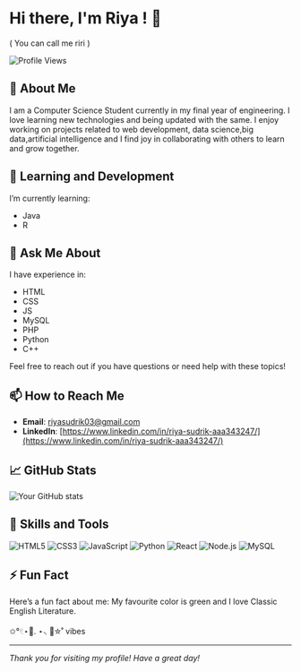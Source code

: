 # Hi there, I'm Riya ! 👋
( You can call me riri )


![Profile Views](https://komarev.com/ghpvc/?username=jigglypufflazybaby&color=green)

## 🚀 About Me

I am a Computer Science Student currently in my final year of engineering. I love learning new technologies and being updated with the same. I enjoy working on projects related to web development, data science,big data,artificial intelligence and I find joy in collaborating with others to learn and grow together.


## 🌱 Learning and Development

I’m currently learning:
- Java
- R 

## 💬 Ask Me About

I have experience in:
- HTML
- CSS
- JS
- MySQL
- PHP
- Python
- C++

Feel free to reach out if you have questions or need help with these topics!

## 📫 How to Reach Me

- **Email**: [riyasudrik03@gmail.com](mailto:riyasudrik03@gmail.com)
- **LinkedIn**: [https://www.linkedin.com/in/riya-sudrik-aaa343247/](https://www.linkedin.com/in/riya-sudrik-aaa343247/)

## 📈 GitHub Stats

![Your GitHub stats](https://github-readme-stats.vercel.app/api?username=jigglypufflazybaby&show_icons=true&theme=radical)


## 💼 Skills and Tools

![HTML5](https://img.shields.io/badge/-HTML5-E34F26?style=flat&logo=html5&logoColor=white)
![CSS3](https://img.shields.io/badge/-CSS3-1572B6?style=flat&logo=css3&logoColor=white)
![JavaScript](https://img.shields.io/badge/-JavaScript-F7DF1E?style=flat&logo=javascript&logoColor=black)
![Python](https://img.shields.io/badge/-Python-3776AB?style=flat&logo=python&logoColor=white)
![React](https://img.shields.io/badge/-React-61DAFB?style=flat&logo=react&logoColor=black)
![Node.js](https://img.shields.io/badge/-Node.js-339933?style=flat&logo=node.js&logoColor=white)
![MySQL](https://img.shields.io/badge/-MySQL-4479A1?style=flat&logo=mysql&logoColor=white)


## ⚡ Fun Fact

Here’s a fun fact about me: My favourite color is green and I love Classic English Literature.

✩°𓏲⋆🌿. ⋆⸜ 🍵✮˚ vibes






---

*Thank you for visiting my profile! Have a great day!*
